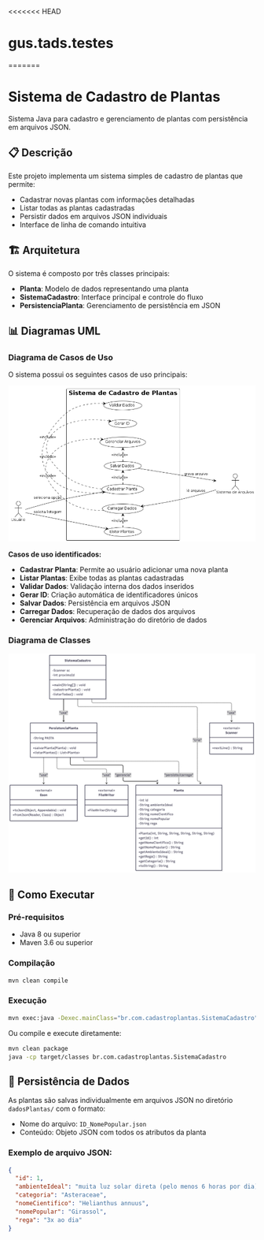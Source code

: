 <<<<<<< HEAD
# gus.tads.testes
=======
# Sistema de Cadastro de Plantas

Sistema Java para cadastro e gerenciamento de plantas com persistência em arquivos JSON.

## 📋 Descrição

Este projeto implementa um sistema simples de cadastro de plantas que permite:
- Cadastrar novas plantas com informações detalhadas
- Listar todas as plantas cadastradas
- Persistir dados em arquivos JSON individuais
- Interface de linha de comando intuitiva

## 🏗️ Arquitetura

O sistema é composto por três classes principais:
- **Planta**: Modelo de dados representando uma planta
- **SistemaCadastro**: Interface principal e controle do fluxo
- **PersistenciaPlanta**: Gerenciamento de persistência em JSON

## 📊 Diagramas UML

### Diagrama de Casos de Uso

O sistema possui os seguintes casos de uso principais:

![Diagrama de Casos de Uso](docs/Diagram_caso_uso.png)

**Casos de uso identificados:**
- **Cadastrar Planta**: Permite ao usuário adicionar uma nova planta
- **Listar Plantas**: Exibe todas as plantas cadastradas
- **Validar Dados**: Validação interna dos dados inseridos
- **Gerar ID**: Criação automática de identificadores únicos
- **Salvar Dados**: Persistência em arquivos JSON
- **Carregar Dados**: Recuperação de dados dos arquivos
- **Gerenciar Arquivos**: Administração do diretório de dados


### Diagrama de Classes

![Diagrama de Classes](docs/diagrama_classes.png)

## 🚀 Como Executar

### Pré-requisitos
- Java 8 ou superior
- Maven 3.6 ou superior

### Compilação
```bash
mvn clean compile
```

### Execução
```bash
mvn exec:java -Dexec.mainClass="br.com.cadastroplantas.SistemaCadastro"
```

Ou compile e execute diretamente:
```bash
mvn clean package
java -cp target/classes br.com.cadastroplantas.SistemaCadastro
```



## 💾 Persistência de Dados

As plantas são salvas individualmente em arquivos JSON no diretório `dadosPlantas/` com o formato:
- Nome do arquivo: `ID_NomePopular.json`
- Conteúdo: Objeto JSON com todos os atributos da planta

### Exemplo de arquivo JSON:
```json
{
  "id": 1,
  "ambienteIdeal": "muita luz solar direta (pelo menos 6 horas por dia)",
  "categoria": "Asteraceae",
  "nomeCientifico": "Helianthus annuus",
  "nomePopular": "Girassol",
  "rega": "3x ao dia"
}
```
